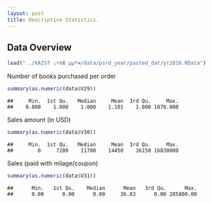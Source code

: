 ```yaml
---
layout: post
title: Descriptive Statistics.
---
```



## Data Overview

```r
load("../KAIST ¡÷πÆ µµº≠/data/psrd_year/pasted_dat/yr2016.RData")
```


Number of books purchased per order

```r
summary(as.numeric(data$V29))
```

```
##     Min.  1st Qu.   Median     Mean  3rd Qu.     Max.
##    0.000    1.000    1.000    1.101    1.000 1870.000
```

Sales amount (in USD)

```r
summary(as.numeric(data$V30))
```

```
##     Min.  1st Qu.   Median     Mean  3rd Qu.     Max.
##        0     7200    11700    14450    16150 16830000
```

Sales (paid with milage/coupon)

```r
summary(as.numeric(data$V31))
```

```
##      Min.   1st Qu.    Median      Mean   3rd Qu.      Max.
##      0.00      0.00      0.00     36.83      0.00 285800.00
```

